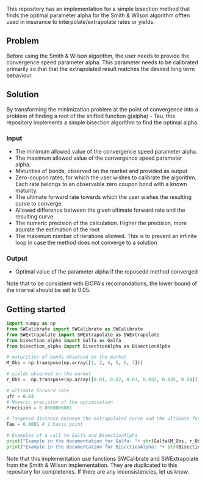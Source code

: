This repository has an implementation for a simple bisection method that finds the optimal parameter alpha for the Smith & Wilson algorithm offten used in insurance to interpolate/extrapolate rates or yields.  

## Problem
Before using the Smith & Wilson algorithm, the user needs to provide the convergence speed parameter alpha. This parameter needs to be calibrated primarily so that that the extrapolated result matches the desired long term behaviour.

## Solution
By transforming the minimization problem at the point of convergence into a problem of finding a root of the shifted function g(alpha) - Tau, this repository implements a simple bisection algorithm to find the optimal alpha.

### Input
 - The minimum allowed value of the convergence speed parameter alpha.
 - The maximum allowed value of the convergence speed parameter alpha.
 - Maturities of bonds, observed on the market and provided as output
 - Zero-coupon rates, for which the user wishes to calibrate the algorithm. Each rate belongs to an observable zero coupon bond with a known maturity. 
 - The ultimate forward rate towards which the user wishes the resulting curve to converge.
 - Allowed difference between the given ultimate forward rate and the resulting curve. 
 - The numeric precision of the calculation. Higher the precision, more aqurate the estimation of the root
 - The maximum number of iterations allowed. This is to prevent an infinite loop in case the method does not converge to a solution         
 
### Output
  - Optimal value of the parameter alpha if the roposedd method converged
 
 Note that to be consistent with EIOPA's recomandations, the lower bound of the interval should be set to 0.05. 
 
## Getting started
```python
import numpy as np
from SWCalibrate import SWCalibrate as SWCalibrate
from SWExtrapolate import SWExtrapolate as SWExtrapolate
from bisection_alpha import Galfa as Galfa
from bisection_alpha import BisectionAlpha as BisectionAlpha

# maturities of bonds observed on the market
M_Obs = np.transpose(np.array([1, 2, 4, 5, 6, 7]))

# yields observed on the market
r_Obs =  np.transpose(np.array([0.01, 0.02, 0.03, 0.032, 0.035, 0.04]))

# ultimate forward rate
ufr = 0.04
# Numeric precision of the optimisation
Precision = 0.0000000001

# Targeted distance between the extrapolated curve and the ultimate forward rate at the convergence point
Tau = 0.0001 # 1 basis point

# Examples of a call to Galfa and BisectionAlpha
print("Example in the documentation for Galfa: "+ str(Galfa(M_Obs, r_Obs, ufr, 0.15, Tau)))
print("Example in the documentation for BisectionAlpha: "+ str(BisectionAlpha(0.05, 0.5, M_Obs, r_Obs, ufr, Tau, Precision, 1000)))
```
Note that this implementation use functions SWCalibrate and SWExtrapolate from the Smith & Wilson implementation. They are duplicated to this repository for completenes. If there are any inconsistencies, let us know.

